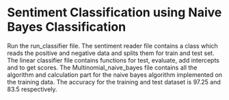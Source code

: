 # Sentiment Classification using Naive Bayes Classification
Run the run_classifier file.
The sentiment reader file contains a class which reads the positive and negative data and splits them for train and test set.
The linear classifier file contains functions for test, evaluate, add intercepts and to get scores.
The Multinomial_naive_bayes file contains all the algorithm and calculation part for the naive bayes algorithm implemented on the training data.
The accuracy for the training and test dataset is 97.25 and 83.5 respectively.

